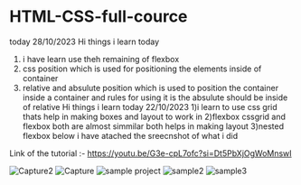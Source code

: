 # HTML-CSS-full-cource
today 28/10/2023
Hi 
things i learn today 
1) i have learn use theh remaining of flexbox
2) css position which is used for positioning the elements inside of container
3) relative and absulute position which is used to position the container inside a container and rules for using it is the absulute should be inside of relative 
Hi
things i learn today 22/10/2023
1)i learn to use css grid thats help in making boxes and layout to work in 
2)flexbox cssgrid and flexbox both are almost simmilar both helps in making layout 
3)nested flexbox
below i have atached the sreecnshot of what i did

Link of the tutorial :- https://youtu.be/G3e-cpL7ofc?si=Dt5PbXjOgWoMnswI

![Capture2](https://github.com/subodh245/HTML-CSS-full-cource/assets/118099441/5374a340-5d62-402b-80ec-85ca5456dc82)
![Capture](https://github.com/subodh245/HTML-CSS-full-cource/assets/118099441/32e85503-3269-4af9-9ee4-5fbedef751f5)
![sample project](https://github.com/subodh245/HTML-CSS-full-cource/assets/118099441/f19b48aa-d28f-48ca-a8a5-887c3e7fe288)
![sample2](https://github.com/subodh245/HTML-CSS-full-cource/assets/118099441/19eb1d29-0392-4576-9029-3b49f73232b8)
![sample3](https://github.com/subodh245/HTML-CSS-full-cource/assets/118099441/a682fe1e-c8ed-49b6-a0cb-49f080e75a9b)

